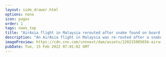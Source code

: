 ```yaml
---
layout: side_drawer.html
options: none
icon: pages
order: 1
tags: news_top
title: "AirAsia flight in Malaysia rerouted after snake found on board plane"
description: "An AirAsia flight in Malaysia was re-routed after a snake was found on the plane, the airline has confirmed. "
imagePreview: https://cdn.cnn.com/cnnnext/dam/assets/220215005656-airasia-klia-file-11142021-video-synd-2.jpg
pubDate: Tue, 15 Feb 2022 07:01:02 GMT
---
```

